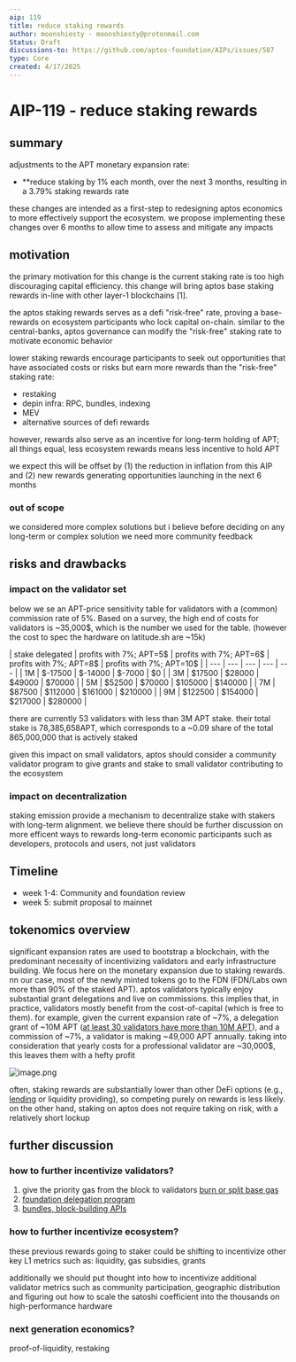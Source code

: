 ```yaml
---
aip: 119
title: reduce staking rewards
author: moonshiesty - moonshiesty@protonmail.com
Status: Draft
discussions-to: https://github.com/aptos-foundation/AIPs/issues/587
type: Core
created: 4/17/2025
---
```


# AIP-119 - reduce staking rewards

## summary

adjustments to the APT monetary expansion rate:

- **reduce staking by 1% each month, over the next 3 months, resulting in a 3.79% staking rewards rate

these changes are intended as a first-step to redesigning aptos economics to more effectively support the ecosystem. we propose implementing these changes over 6 months to allow time to assess and mitigate any impacts

## motivation

the primary motivation for this change is the current staking rate is too high discouraging capital efficiency. this change will bring aptos base staking rewards in-line with other layer-1 blockchains [1].

the aptos staking rewards serves as a defi "risk-free" rate, proving a base-rewards on ecosystem participants who lock capital on-chain. similar to the central-banks, aptos governance can modify the "risk-free" staking rate to motivate economic behavior

lower staking rewards encourage participants to seek out opportunities that have associated costs or risks but earn more rewards than the "risk-free" staking rate:

- restaking
- depin infra: RPC, bundles, indexing
- MEV
- alternative sources of defi rewards

however, rewards also serve as an incentive for long-term holding of APT; all things equal, less ecosystem rewards means less incentive to hold APT

we expect this will be offset by (1) the reduction in inflation from this AIP and (2) new rewards generating opportunities launching in the next 6 months


### out of scope

we considered more complex solutions but i believe before deciding on any long-term or complex solution we need more community feedback

## risks and drawbacks

### impact on the validator set

below we se an APT-price sensitivity table for validators with a (common) commission rate of 5%. Based on a survey, the high end of costs for validators is ~35,000$, which is the number we used for the table. (however the cost to spec the hardware on latitude.sh are ~15k)

| stake delegated | profits with 7%;
APT=5$ | profits with 7%;
APT=6$ | profits with 7%;
APT=8$ | profits with 7%;
APT=10$ |
| --- | --- | --- | --- | --- |
| 1M | $-17500 | $-14000 | $-7000 | $0 |
| 3M | $17500 | $28000 | $49000 | $70000 |
| 5M | $52500 | $70000 | $105000 | $140000 |
| 7M | $87500 | $112000 | $161000 | $210000 |
| 9M | $122500 | $154000 | $217000 | $280000 |

there are currently 53 validators with less than 3M APT stake. their total stake is 78,385,658APT, which corresponds to a ~0.09 share of the total 865,000,000 that is actively staked

given this impact on small validators, aptos should consider a community validator program to give grants and stake to small validator contributing to the ecosystem

### impact on decentralization

staking emission provide a mechanism to decentralize stake with stakers with long-term alignment. we believe there should be further discussion on more efficent ways to rewards long-term economic participants such as developers, protocols and users, not just validators 

## Timeline

- week 1-4: Community and foundation review
- week 5: submit proposal to mainnet

## tokenomics overview

significant expansion rates are used to bootstrap a blockchain, with the predominant necessity of incentivizing validators and early infrastructure building. We focus here on the monetary expansion due to staking rewards. nn our case, most of the newly minted tokens go to the FDN (FDN/Labs own more than 90% of the staked APT). aptos validators typically enjoy substantial grant delegations and live on commissions. this implies that, in practice, validators mostly benefit from the cost-of-capital (which is free to them). for example, given the current expansion rate of ~7%, a delegation grant of ~10M APT ([at least 30 validators have more than 10M APT](https://explorer.aptoslabs.com/Validators?network=mainnet)), and a commission of ~7%, a validator is making ~49,000 APT annually. taking into consideration that yearly costs for a professional validator are ~30,000$, this leaves them with a hefty profit

![image.png](https://media.aptosfoundation.org/1709093797-aptos-tokenomics-overview-chart.jpg)

often, staking rewards are substantially lower than other DeFi options (e.g., [lending](https://app.ariesmarkets.xyz/lending) or liquidity providing), so competing purely on rewards is less likely. on the other hand, staking on aptos does not require taking on risk, with a relatively short lockup


## further discussion

### how to further incentivize validators?

1. give the priority gas from the block to validators [burn or split base gas](https://github.com/ethereum/EIPs/blob/master/EIPS/eip-1559.md)
2. [foundation delegation program](https://solana.org/delegation-program)
3. [bundles, block-building APIs](https://jito-foundation.gitbook.io/mev/solana-mev/jitos-mev-priorities)

### how to further incentivize ecosystem?

these previous rewards going to staker could be shifting to incentivize other key L1 metrics such as: liquidity, gas subsidies, grants

additionally we should put thought into how to incentivize additional validator metrics such as community participation, geographic distribution and figuring out how to scale the satoshi coefficient into the thousands on high-performance hardware 

### next generation economics?

proof-of-liquidity, restaking
